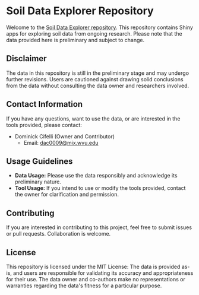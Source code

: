 # Soil Data Explorer Repository
Welcome to the [Soil Data Explorer repository](https://dominick-a-cifelli.shinyapps.io/SoilCarbonExplorer/). This repository contains Shiny apps for exploring soil data from ongoing research. Please note that the data provided here is preliminary and subject to change.

## Disclaimer
The data in this repository is still in the preliminary stage and may undergo further revisions. Users are cautioned against drawing solid conclusions from the data without consulting the data owner and researchers involved.

## Contact Information
If you have any questions, want to use the data, or are interested in the tools provided, please contact:
- Dominick Cifelli (Owner and Contributor)
  - Email: [dac0009@mix.wvu.edu](mailto:dac0009@mix.wvu.edu)

## Usage Guidelines
- **Data Usage:** Please use the data responsibly and acknowledge its preliminary nature.
- **Tool Usage:** If you intend to use or modify the tools provided, contact the owner for clarification and permission.

## Contributing
If you are interested in contributing to this project, feel free to submit issues or pull requests. Collaboration is welcome.

## License
This repository is licensed under the MIT License: The data is provided as-is, and users are responsible for validating its accuracy and appropriateness for their use. The data owner and co-authors make no representations or warranties regarding the data's fitness for a particular purpose.

